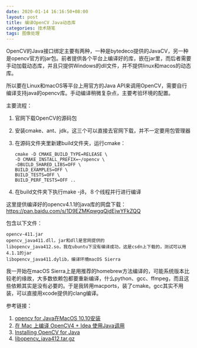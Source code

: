```yaml
---
date: 2020-01-14 16:16:50+08:00
layout: post
title: 编译OpenCV Java动态库
categories: 技术随笔
tags: 图像处理
---
```


OpenCV的Java接口绑定主要有两种，一种是bytedeco提供的JavaCV，另一种是opencv官方的jar包。前者提供各个平台上编译好的库，嵌在jar里，而后者需要手动加载动态库，并且只提供Windows的dll文件，并不提供linux和macos的动态库。

所以要在Linux和macOS等平台上用官方的Java API来调用OpenCV，需要自行编译支持java的opencv库。手动编译稍微复杂点，主要考验环境的配置。

主要流程：

1. 官网下载OpenCV的源码包
2. 安装cmake、ant、jdk，这三个可以直接去官网下载，并不一定要用包管理器
3. 在源码文件夹里新建build文件夹，运行cmake：
	
	```shell
	cmake -D CMAKE_BUILD_TYPE=RELEASE \
    -D CMAKE_INSTALL_PREFIX=~/opencv \
    -DBUILD_SHARED_LIBS=OFF \
    BUILD_EXAMPLES=OFF \
    BUILD_TESTS=OFF \
    BUILD_PERF_TESTS=OFF ..
	```
	
4. 在build文件夹下执行make -j8，８个线程并行进行编译

这里提供编译好的opencv4.1.1的java库的网盘下载：<https://pan.baidu.com/s/1D9EZMKqwgqQjdEjwYFkZQQ>

包含以下文件：

```
opencv-411.jar
opencv_java411.dll，jar和dll是官网提供的
libopencv_java412.so，我在ubuntu下没有编译成功，这是csdn上下载的，测试可以用4.1.1的jar
libopencv_java411.dylib，编译环境macOS Sierra
```

我一开始在macOS Sierra上是用推荐的homebrew方法编译的，可能系统版本比较老的缘故，大多数依赖包都要重新编译，什么python、gcc、ffmpeg，而且这些依赖其实是没有必要的。于是我转用macports，装了cmake。gcc其实不用装，可以直接用xcode提供的clang编译。

参考链接：

1. [opencv for Java在MacOS 10.10安装](https://blog.csdn.net/u014030117/article/details/41019631)
2. [在 Mac 上编译 OpenCV4 + Idea 使用Java调用](https://www.kikt.top/posts/java/mac/compile-opencv4/)
3. [Installing OpenCV for Java](https://opencv-java-tutorials.readthedocs.io/en/latest/01-installing-opencv-for-java.html)
4. [libopencv_java412.tar.gz](https://download.csdn.net/download/duzhanxiaosa/11974398)